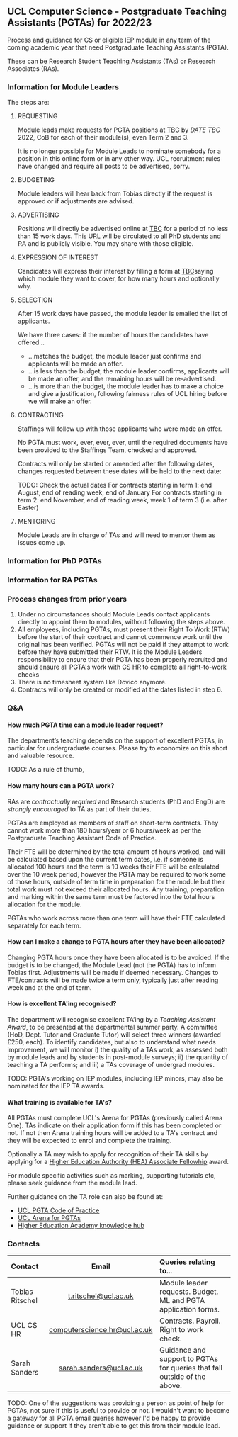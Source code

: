 ## UCL Computer Science - Postgraduate Teaching Assistants (PGTAs) for 2022/23

Process and guidance for CS or eligible IEP module in any term of the coming academic year that need Postgraduate
Teaching Assistants (PGTA).

These can be Research Student Teaching Assistants (TAs) or Research Associates (RAs).

### Information for Module Leaders

The steps are:

1. REQUESTING

   Module leads make requests for PGTA positions at [TBC]() by *DATE TBC* 2022, CoB for each of their module(s), even
   Term 2 and 3.

   It is no longer possible for Module Leads to nominate somebody for a position in this online form or in any other
   way. UCL recruitment rules have changed and require all posts to be advertised, sorry.

2. BUDGETING

   Module leaders will hear back from Tobias directly if the request is approved or if adjustments are advised.

3. ADVERTISING

   Positions will directly be advertised online at [TBC]() for a period of no less than 15 work days. This URL will be
   circulated to all PhD students and RA and is publicly visible. You may share with those eligible.

4. EXPRESSION OF INTEREST

   Candidates will express their interest by filling a form at [TBC]()saying which module they want to cover, for how
   many hours and optionally why.

5. SELECTION

   After 15 work days have passed, the module leader is emailed the list of applicants.

   We have three cases: if the number of hours the candidates have offered ..

    - ...matches the budget, the module leader just confirms and applicants will be made an offer.
    - ...is less than the budget, the module leader confirms, applicants will be made an offer, and the remaining hours
      will be re-advertised.
    - ...is more than the budget, the module leader has to make a choice and give a justification, following fairness
      rules of UCL hiring before we will make an offer.

6. CONTRACTING

   Staffings will follow up with those applicants who were made an offer.

   No PGTA must work, ever, ever, ever, until the required documents have been provided to the Staffings Team, checked
   and approved.

   Contracts will only be started or amended after the following dates, changes requested between these dates will be
   held to the next date:

   TODO: Check the actual dates For contracts starting in term 1: end August, end of reading week, end of January For
   contracts starting in term 2: end November, end of reading week, week 1 of term 3 (i.e. after Easter)

7. MENTORING

   Module Leads are in charge of TAs and will need to mentor them as issues come up.

### Information for PhD PGTAs

### Information for RA PGTAs

### Process changes from prior years

1. Under no circumstances should Module Leads contact applicants directly to appoint them to modules, without following
   the steps above.
2. All employees, including PGTAs, must present their Right To Work (RTW) before the start of their contract and cannot
   commence work until the original has been verified. PGTAs will not be paid if they attempt to work before they have
   submitted their RTW. It is the Module Leaders responsibility to ensure that their PGTA has been properly recruited
   and should ensure all PGTA's work with CS HR to complete all right-to-work checks
3. There is no timesheet system like Dovico anymore.
4. Contracts will only be created or modified at the dates listed in step 6.

### Q&A

#### How much PGTA time can a module leader request?

The department’s teaching depends on the support of excellent PGTAs, in particular for undergraduate courses. Please try
to economize on this short and valuable resource.

TODO: As a rule of thumb,

#### How many hours can a PGTA work?

RAs are *contractually required* and Research students (PhD and EngD) are *strongly encouraged* to TA as part of their
duties.

PGTAs are employed as members of staff on short-term contracts. They cannot work more than 180 hours/year or 6
hours/week as per the Postgraduate Teaching Assistant Code of Practice.

Their FTE will be determined by the total amount of hours worked, and will be calculated based upon the current term
dates, i.e. if someone is allocated 100 hours and the term is 10 weeks their FTE will be calculated over the 10 week
period, however the PGTA may be required to work some of those hours, outside of term time in preparation for the module
but their total work must not exceed their allocated hours. Any training, preparation and marking within the same term
must be factored into the total hours allocation for the module.

PGTAs who work across more than one term will have their FTE calculated separately for each term.

#### How can I make a change to PGTA hours after they have been allocated?

Changing PGTA hours once they have been allocated is to be avoided. If the budget is to be changed, the Module Lead (not
the PGTA) has to inform Tobias first. Adjustments will be made if deemed necessary. Changes to FTE/contracts will be
made twice a term only, typically just after reading week and at the end of term.

#### How is excellent TA'ing recognised?

The department will recognise excellent TA’ing by a *Teaching Assistant Award*, to be presented at the departmental
summer party. A committee (HoD, Dept. Tutor and Graduate Tutor) will select three winners (awarded £250, each). To
identify candidates, but also to understand what needs improvement, we will monitor i) the quality of a TAs work, as
assessed both by module leads and by students in post-module surveys; ii) the quantity of teaching a TA performs; and
iii) a TAs coverage of undergrad modules.

TODO: PGTA's working on IEP modules, including IEP minors, may also be nominated for the IEP TA awards.

#### What training is available for TA's?

All PGTAs must complete UCL's Arena for PGTAs (previously called Arena One). TAs indicate on their application
form if this has been completed or not. If not then Arena training hours will be added to a TA's contract and they will
be expected to enrol and complete the training.

Optionally a TA may wish to apply for recognition of their TA skills by applying for
a [Higher Education Authority (HEA) Associate Fellowhip](https://www.ucl.ac.uk/teaching-learning/professional-development/ucl-arena/arena-fellowship)
award.

For module specific activities such as marking, supporting tutorials etc, please seek guidance from the module lead.

Further guidance on the TA role can also be found at:

- [UCL PGTA Code of Practice](www.ucl.ac.uk/human-resources/postgraduate-teaching-assistant-code-practice)
- [UCL Arena for PGTAs](https://www.ucl.ac.uk/teaching-learning/professional-development/ucl-arena/ucl-arena-pgtas)
- [Higher Education Academy knowledge hub](https://www.advance-he.ac.uk/knowledge-hub)

### Contacts

| Contact      | Email | Queries relating to...     |
| :---        |    :----:   | :--- |
| Tobias Ritschel | <t.ritschel@ucl.ac.uk> | Module leader requests. Budget. ML and PGTA application forms.  |
| UCL CS HR | <computerscience.hr@ucl.ac.uk> | Contracts. Payroll. Right to work check. |
| Sarah Sanders | <sarah.sanders@ucl.ac.uk> | Guidance and support to PGTAs for queries that fall outside of the above. |

TODO: One of the suggestions was providing a person as point of help for PGTAs, not sure if this is useful to provide or
not. I wouldn't want to become a gateway for all PGTA email queries however I'd be happy to provide guidance or support
if they aren't able to get this from their module lead.

